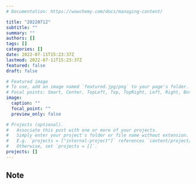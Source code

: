 ```yaml
---
# Documentation: https://wowchemy.com/docs/managing-content/

title: "20220712"
subtitle: ""
summary: ""
authors: []
tags: []
categories: []
date: 2022-07-11T15:23:37Z
lastmod: 2022-07-11T15:23:37Z
featured: false
draft: false

# Featured image
# To use, add an image named `featured.jpg/png` to your page's folder.
# Focal points: Smart, Center, TopLeft, Top, TopRight, Left, Right, BottomLeft, Bottom, BottomRight.
image:
  caption: ""
  focal_point: ""
  preview_only: false

# Projects (optional).
#   Associate this post with one or more of your projects.
#   Simply enter your project's folder or file name without extension.
#   E.g. `projects = ["internal-project"]` references `content/project/deep-learning/index.md`.
#   Otherwise, set `projects = []`.
projects: []
---
```


## Note

